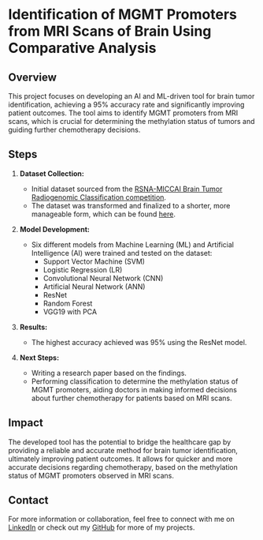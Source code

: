 # Identification of MGMT Promoters from MRI Scans of Brain Using Comparative Analysis

## Overview

This project focuses on developing an AI and ML-driven tool for brain tumor identification, achieving a 95% accuracy rate and significantly improving patient outcomes. The tool aims to identify MGMT promoters from MRI scans, which is crucial for determining the methylation status of tumors and guiding further chemotherapy decisions.

## Steps

1. **Dataset Collection:**
   - Initial dataset sourced from the [RSNA-MICCAI Brain Tumor Radiogenomic Classification competition](https://www.kaggle.com/competitions/rsna-miccai-brain-tumor-radiogenomic-classification).
   - The dataset was transformed and finalized to a shorter, more manageable form, which can be found [here](https://www.kaggle.com/datasets/khushihpandya/reduced-mri-scans-data).

2. **Model Development:**
   - Six different models from Machine Learning (ML) and Artificial Intelligence (AI) were trained and tested on the dataset:
     - Support Vector Machine (SVM)
     - Logistic Regression (LR)
     - Convolutional Neural Network (CNN)
     - Artificial Neural Network (ANN)
     - ResNet
     - Random Forest
     - VGG19 with PCA

3. **Results:**
   - The highest accuracy achieved was 95% using the ResNet model.

4. **Next Steps:**
   - Writing a research paper based on the findings.
   - Performing classification to determine the methylation status of MGMT promoters, aiding doctors in making informed decisions about further chemotherapy for patients based on MRI scans.

## Impact

The developed tool has the potential to bridge the healthcare gap by providing a reliable and accurate method for brain tumor identification, ultimately improving patient outcomes. It allows for quicker and more accurate decisions regarding chemotherapy, based on the methylation status of MGMT promoters observed in MRI scans.

## Contact

For more information or collaboration, feel free to connect with me on [LinkedIn](https://www.linkedin.com/in/khushi-pandya-b91457221/) or check out my [GitHub](https://github.com/khushi-79) for more of my projects.

